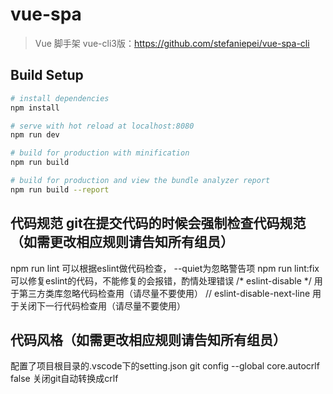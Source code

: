 # vue-spa

> Vue 脚手架
vue-cli3版：https://github.com/stefaniepei/vue-spa-cli

## Build Setup

``` bash
# install dependencies
npm install

# serve with hot reload at localhost:8080
npm run dev

# build for production with minification
npm run build

# build for production and view the bundle analyzer report
npm run build --report
```

## 代码规范 git在提交代码的时候会强制检查代码规范（如需更改相应规则请告知所有组员）
npm run lint 可以根据eslint做代码检查， --quiet为忽略警告项
npm run lint:fix 可以修复eslint的代码，不能修复的会报错，酌情处理错误
/* eslint-disable */     用于第三方类库忽略代码检查用（请尽量不要使用）
// eslint-disable-next-line  用于关闭下一行代码检查用（请尽量不要使用）

## 代码风格（如需更改相应规则请告知所有组员）
配置了项目根目录的.vscode下的setting.json
git config --global core.autocrlf false 关闭git自动转换成crlf

